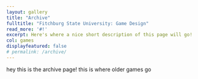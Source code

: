 ```yaml
---
layout: gallery
title: "Archive"
fulltitle: "Fitchburg State University: Game Design"
read_more: '#!'
excerpt: Here's where a nice short description of this page will go!
col: games
displayfeatured: false
# permalink: /archive/
---
```


hey this is the archive page! this is where older games go